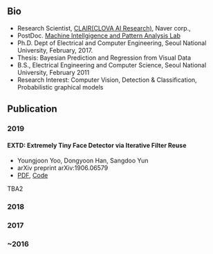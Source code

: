 ## Bio
- Research Scientist, [CLAIR(CLOVA AI Research)](https://clova.ai/en/research/research-areas.html), Naver corp.,
- PostDoc. [Machine Intellgigence and Pattern Analysis Lab](http://mipal.snu.ac.kr/index.php/Main_Page) 
- Ph.D. Dept of Electrical and Computer Engineering, Seoul National University, February, 2017.
- Thesis: Bayesian Prediction and Regression from Visual Data
- B.S., Electrical Engineering and Computer Science, Seoul National University, February 2011
- Research Interest: Computer Vision, Detection & Classification, Probabilistic graphical models

## Publication
### 2019
#### EXTD: Extremely Tiny Face Detector via Iterative Filter Reuse
* Youngjoon Yoo, Dongyoon Han, Sangdoo Yun
* arXiv preprint arXiv:1906.06579
* [PDF](https://arxiv.org/abs/1906.06579), [Code](https://github.com/clovaai/EXTD_Pytorch)

TBA2

### 2018

### 2017

### ~2016

